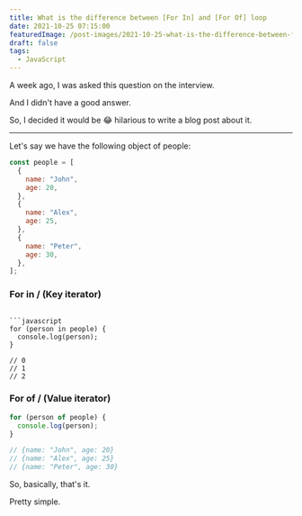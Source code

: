 ```yaml
---
title: What is the difference between [For In] and [For Of] loop
date: 2021-10-25 07:15:00
featuredImage: /post-images/2021-10-25-what-is-the-difference-between-for-in-and-for-of-loop.webp
draft: false
tags:
  - JavaScript
---
```


A week ago, I was asked this question on the interview.

And I didn't have a good answer.

So, I decided it would be 😂 hilarious to write a blog post about it.

---

Let's say we have the following object of people:

```javascript
const people = [
  {
    name: "John",
    age: 20,
  },
  {
    name: "Alex",
    age: 25,
  },
  {
    name: "Peter",
    age: 30,
  },
];
```

### For in / (Key iterator)

````

```javascript
for (person in people) {
  console.log(person);
}

// 0
// 1
// 2
````

### For of / (Value iterator)

```javascript
for (person of people) {
  console.log(person);
}

// {name: "John", age: 20}
// {name: "Alex", age: 25}
// {name: "Peter", age: 30}
```

So, basically, that's it.

Pretty simple.
